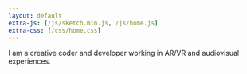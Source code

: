 ```yaml
---
layout: default
extra-js: [/js/sketch.min.js, /js/home.js]
extra-css: [/css/home.css]
---
```


<p id='blurb'>
I am a creative coder and developer working in AR/VR and audiovisual experiences.
</p>
